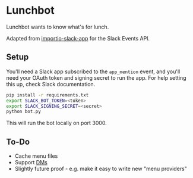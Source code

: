 # Lunchbot

Lunchbot wants to know what's for lunch.

Adapted from [importio-slack-app](https://github.com/apriltuesday/importio-slack-app) for the Slack Events API.

## Setup

You'll need a Slack app subscribed to the `app_mention` event, and you'll need your OAuth token
and signing secret to run the app. For help setting this up, check Slack documentation.

```bash
pip install -r requirements.txt
export SLACK_BOT_TOKEN=<token>
export SLACK_SIGNING_SECRET=<secret>
python bot.py
```

This will run the bot locally on port 3000.

## To-Do
* Cache menu files
* Support [DMs](https://api.slack.com/events/message.im)
* Slightly future proof - e.g. make it easy to write new "menu providers"
